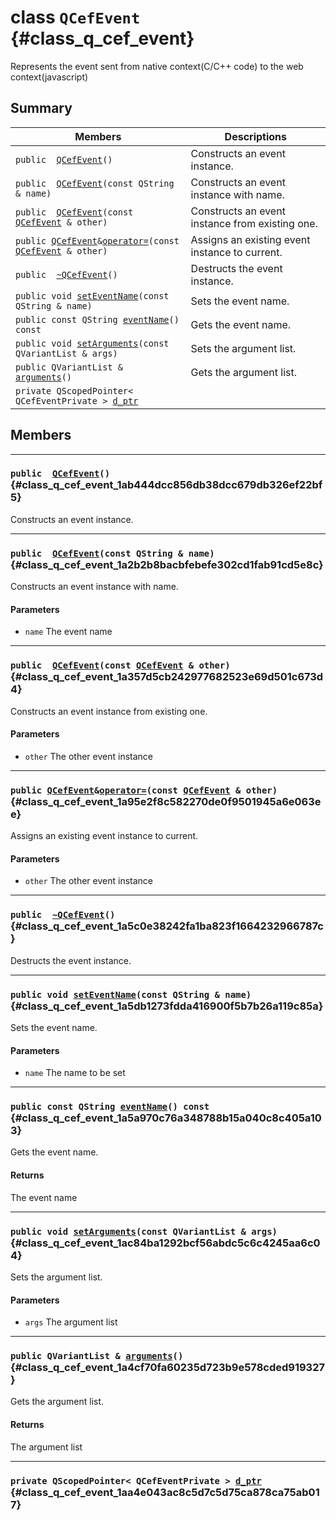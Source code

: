 # class `QCefEvent` {#class_q_cef_event}

Represents the event sent from native context(C/C++ code) to the web context(javascript)

## Summary

 Members                        | Descriptions                                
--------------------------------|---------------------------------------------
`public  `[`QCefEvent`](#class_q_cef_event_1ab444dcc856db38dcc679db326ef22bf5)`()`                  | Constructs an event instance.
`public  `[`QCefEvent`](#class_q_cef_event_1a2b2b8bacbfebefe302cd1fab91cd5e8c)`(const QString & name)`                  | Constructs an event instance with name.
`public  `[`QCefEvent`](#class_q_cef_event_1a357d5cb242977682523e69d501c673d4)`(const `[`QCefEvent`](#class_q_cef_event)` & other)`                  | Constructs an event instance from existing one.
`public `[`QCefEvent`](#class_q_cef_event)` & `[`operator=`](#class_q_cef_event_1a95e2f8c582270de0f9501945a6e063ee)`(const `[`QCefEvent`](#class_q_cef_event)` & other)`                  | Assigns an existing event instance to current.
`public  `[`~QCefEvent`](#class_q_cef_event_1a5c0e38242fa1ba823f1664232966787c)`()`                  | Destructs the event instance.
`public void `[`setEventName`](#class_q_cef_event_1a5db1273fdda416900f5b7b26a119c85a)`(const QString & name)`                  | Sets the event name.
`public const QString `[`eventName`](#class_q_cef_event_1a5a970c76a348788b15a040c8c405a103)`() const`                  | Gets the event name.
`public void `[`setArguments`](#class_q_cef_event_1ac84ba1292bcf56abdc5c6c4245aa6c04)`(const QVariantList & args)`                  | Sets the argument list.
`public QVariantList & `[`arguments`](#class_q_cef_event_1a4cf70fa60235d723b9e578cded919327)`()`                  | Gets the argument list.
`private QScopedPointer< QCefEventPrivate > `[`d_ptr`](#class_q_cef_event_1aa4e043ac8c5d7c5d75ca878ca75ab017)                  | 

## Members

---
### `public  `[`QCefEvent`](#class_q_cef_event_1ab444dcc856db38dcc679db326ef22bf5)`()` {#class_q_cef_event_1ab444dcc856db38dcc679db326ef22bf5}

Constructs an event instance.

---
### `public  `[`QCefEvent`](#class_q_cef_event_1a2b2b8bacbfebefe302cd1fab91cd5e8c)`(const QString & name)` {#class_q_cef_event_1a2b2b8bacbfebefe302cd1fab91cd5e8c}

Constructs an event instance with name.

#### Parameters
* `name` The event name

---
### `public  `[`QCefEvent`](#class_q_cef_event_1a357d5cb242977682523e69d501c673d4)`(const `[`QCefEvent`](#class_q_cef_event)` & other)` {#class_q_cef_event_1a357d5cb242977682523e69d501c673d4}

Constructs an event instance from existing one.

#### Parameters
* `other` The other event instance

---
### `public `[`QCefEvent`](#class_q_cef_event)` & `[`operator=`](#class_q_cef_event_1a95e2f8c582270de0f9501945a6e063ee)`(const `[`QCefEvent`](#class_q_cef_event)` & other)` {#class_q_cef_event_1a95e2f8c582270de0f9501945a6e063ee}

Assigns an existing event instance to current.

#### Parameters
* `other` The other event instance

---
### `public  `[`~QCefEvent`](#class_q_cef_event_1a5c0e38242fa1ba823f1664232966787c)`()` {#class_q_cef_event_1a5c0e38242fa1ba823f1664232966787c}

Destructs the event instance.

---
### `public void `[`setEventName`](#class_q_cef_event_1a5db1273fdda416900f5b7b26a119c85a)`(const QString & name)` {#class_q_cef_event_1a5db1273fdda416900f5b7b26a119c85a}

Sets the event name.

#### Parameters
* `name` The name to be set

---
### `public const QString `[`eventName`](#class_q_cef_event_1a5a970c76a348788b15a040c8c405a103)`() const` {#class_q_cef_event_1a5a970c76a348788b15a040c8c405a103}

Gets the event name.

#### Returns
The event name

---
### `public void `[`setArguments`](#class_q_cef_event_1ac84ba1292bcf56abdc5c6c4245aa6c04)`(const QVariantList & args)` {#class_q_cef_event_1ac84ba1292bcf56abdc5c6c4245aa6c04}

Sets the argument list.

#### Parameters
* `args` The argument list

---
### `public QVariantList & `[`arguments`](#class_q_cef_event_1a4cf70fa60235d723b9e578cded919327)`()` {#class_q_cef_event_1a4cf70fa60235d723b9e578cded919327}

Gets the argument list.

#### Returns
The argument list

---
### `private QScopedPointer< QCefEventPrivate > `[`d_ptr`](#class_q_cef_event_1aa4e043ac8c5d7c5d75ca878ca75ab017) {#class_q_cef_event_1aa4e043ac8c5d7c5d75ca878ca75ab017}

